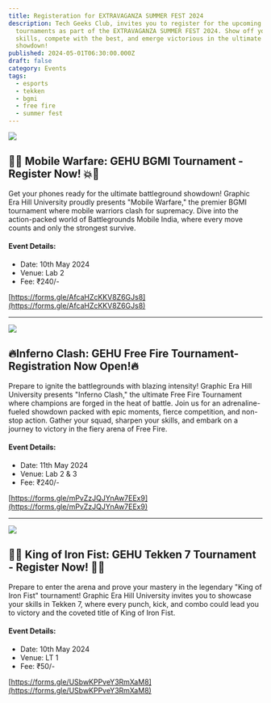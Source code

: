 ```yaml
---
title: Registeration for EXTRAVAGANZA SUMMER FEST 2024
description: Tech Geeks Club, invites you to register for the upcoming gaming
  tournaments as part of the EXTRAVAGANZA SUMMER FEST 2024. Show off your
  skills, compete with the best, and emerge victorious in the ultimate gaming
  showdown!
published: 2024-05-01T06:30:00.000Z
draft: false
category: Events
tags:
  - esports
  - tekken
  - bgmi
  - free fire
  - summer fest
---
```

![](/images/summer_fest/mobile_warefare_poster.jpg)

## 📱💥 Mobile Warfare: GEHU BGMI Tournament - Register Now! 💥📱

Get your phones ready for the ultimate battleground showdown! Graphic Era Hill University proudly presents "Mobile Warfare," the premier BGMI tournament where mobile warriors clash for supremacy. Dive into the action-packed world of Battlegrounds Mobile India, where every move counts and only the strongest survive.

#### Event Details:

*   Date: 10th May 2024
*   Venue: Lab 2
*   Fee: ₹240/-

[https://forms.gle/AfcaHZcKKV8Z6GJs8](https://forms.gle/AfcaHZcKKV8Z6GJs8)

* * *

![](/images/summer_fest/inferno_clash_poster.jpg)

## 🔥Inferno Clash: GEHU Free Fire Tournament-Registration Now Open!🔥

Prepare to ignite the battlegrounds with blazing intensity! Graphic Era Hill University presents "Inferno Clash," the ultimate Free Fire Tournament where champions are forged in the heat of battle. Join us for an adrenaline-fueled showdown packed with epic moments, fierce competition, and non-stop action. Gather your squad, sharpen your skills, and embark on a journey to victory in the fiery arena of Free Fire.

#### Event Details:

*   Date: 11th May 2024
*   Venue: Lab 2 & 3
*   Fee: ₹240/-

[https://forms.gle/mPvZzJQJYnAw7EEx9](https://forms.gle/mPvZzJQJYnAw7EEx9)

* * *

![](/images/summer_fest/king_of_iron_fist_poster.jpg)

## 🥊👑 King of Iron Fist: GEHU Tekken 7 Tournament - Register Now! 👑🥊

Prepare to enter the arena and prove your mastery in the legendary "King of Iron Fist" tournament! Graphic Era Hill University invites you to showcase your skills in Tekken 7, where every punch, kick, and combo could lead you to victory and the coveted title of King of Iron Fist.

#### Event Details:

*   Date: 10th May 2024
*   Venue: LT 1
*   Fee: ₹50/-

[https://forms.gle/USbwKPPveY3RmXaM8](https://forms.gle/USbwKPPveY3RmXaM8)